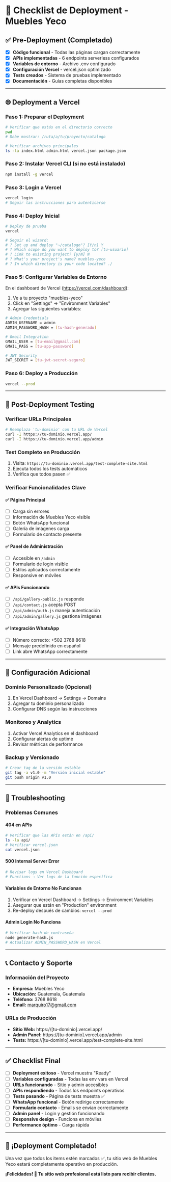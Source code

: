 # 🚀 Checklist de Deployment - Muebles Yeco

## ✅ Pre-Deployment (Completado)

- [x] **Código funcional** - Todas las páginas cargan correctamente
- [x] **APIs implementadas** - 6 endpoints serverless configurados
- [x] **Variables de entorno** - Archivo .env configurado
- [x] **Configuración Vercel** - vercel.json optimizado
- [x] **Tests creados** - Sistema de pruebas implementado
- [x] **Documentación** - Guías completas disponibles

---

## 🌐 Deployment a Vercel

### Paso 1: Preparar el Deployment

```bash
# Verificar que estás en el directorio correcto
pwd
# Debe mostrar: /ruta/a/tu/proyecto/catalogo

# Verificar archivos principales
ls -la index.html admin.html vercel.json package.json
```

### Paso 2: Instalar Vercel CLI (si no está instalado)

```bash
npm install -g vercel
```

### Paso 3: Login a Vercel

```bash
vercel login
# Seguir las instrucciones para autenticarse
```

### Paso 4: Deploy Inicial

```bash
# Deploy de prueba
vercel

# Seguir el wizard:
# ? Set up and deploy "~/catalogo"? [Y/n] Y
# ? Which scope do you want to deploy to? [tu-usuario]
# ? Link to existing project? [y/N] N
# ? What's your project's name? muebles-yeco
# ? In which directory is your code located? ./
```

### Paso 5: Configurar Variables de Entorno

En el dashboard de Vercel (https://vercel.com/dashboard):

1. Ve a tu proyecto "muebles-yeco"
2. Click en "Settings" → "Environment Variables"
3. Agregar las siguientes variables:

```bash
# Admin Credentials
ADMIN_USERNAME = admin
ADMIN_PASSWORD_HASH = [tu-hash-generado]

# Gmail Integration
GMAIL_USER = [tu-email@gmail.com]
GMAIL_PASS = [tu-app-password]

# JWT Security
JWT_SECRET = [tu-jwt-secret-seguro]
```

### Paso 6: Deploy a Producción

```bash
vercel --prod
```

---

## 🧪 Post-Deployment Testing

### Verificar URLs Principales

```bash
# Reemplaza 'tu-dominio' con tu URL de Vercel
curl -I https://tu-dominio.vercel.app/
curl -I https://tu-dominio.vercel.app/admin
```

### Test Completo en Producción

1. Visita: `https://tu-dominio.vercel.app/test-complete-site.html`
2. Ejecuta todos los tests automáticos
3. Verifica que todos pasen ✅

### Verificar Funcionalidades Clave

#### ✅ Página Principal

- [ ] Carga sin errores
- [ ] Información de Muebles Yeco visible
- [ ] Botón WhatsApp funcional
- [ ] Galería de imágenes carga
- [ ] Formulario de contacto presente

#### ✅ Panel de Administración

- [ ] Accesible en `/admin`
- [ ] Formulario de login visible
- [ ] Estilos aplicados correctamente
- [ ] Responsive en móviles

#### ✅ APIs Funcionando

- [ ] `/api/gallery-public.js` responde
- [ ] `/api/contact.js` acepta POST
- [ ] `/api/admin/auth.js` maneja autenticación
- [ ] `/api/admin/gallery.js` gestiona imágenes

#### ✅ Integración WhatsApp

- [ ] Número correcto: +502 3768 8618
- [ ] Mensaje predefinido en español
- [ ] Link abre WhatsApp correctamente

---

## 🔧 Configuración Adicional

### Dominio Personalizado (Opcional)

1. En Vercel Dashboard → Settings → Domains
2. Agregar tu dominio personalizado
3. Configurar DNS según las instrucciones

### Monitoreo y Analytics

1. Activar Vercel Analytics en el dashboard
2. Configurar alertas de uptime
3. Revisar métricas de performance

### Backup y Versionado

```bash
# Crear tag de la versión estable
git tag -a v1.0 -m "Versión inicial estable"
git push origin v1.0
```

---

## 🚨 Troubleshooting

### Problemas Comunes

#### 404 en APIs

```bash
# Verificar que las APIs están en /api/
ls -la api/
# Verificar vercel.json
cat vercel.json
```

#### 500 Internal Server Error

```bash
# Revisar logs en Vercel Dashboard
# Functions → Ver logs de la función específica
```

#### Variables de Entorno No Funcionan

1. Verificar en Vercel Dashboard → Settings → Environment Variables
2. Asegurar que están en "Production" environment
3. Re-deploy después de cambios: `vercel --prod`

#### Admin Login No Funciona

```bash
# Verificar hash de contraseña
node generate-hash.js
# Actualizar ADMIN_PASSWORD_HASH en Vercel
```

---

## 📞 Contacto y Soporte

### Información del Proyecto

- **Empresa:** Muebles Yeco
- **Ubicación:** Guatemala, Guatemala
- **Teléfono:** 3768 8618
- **Email:** marquiro17@gmail.com

### URLs de Producción

- **Sitio Web:** https://[tu-dominio].vercel.app/
- **Admin Panel:** https://[tu-dominio].vercel.app/admin
- **Tests:** https://[tu-dominio].vercel.app/test-complete-site.html

---

## ✅ Checklist Final

- [ ] **Deployment exitoso** - Vercel muestra "Ready"
- [ ] **Variables configuradas** - Todas las env vars en Vercel
- [ ] **URLs funcionando** - Sitio y admin accesibles
- [ ] **APIs respondiendo** - Todos los endpoints operativos
- [ ] **Tests pasando** - Página de tests muestra ✅
- [ ] **WhatsApp funcional** - Botón redirige correctamente
- [ ] **Formulario contacto** - Emails se envían correctamente
- [ ] **Admin panel** - Login y gestión funcionando
- [ ] **Responsive design** - Funciona en móviles
- [ ] **Performance óptimo** - Carga rápida

---

## 🎉 ¡Deployment Completado!

Una vez que todos los items estén marcados ✅, tu sitio web de Muebles Yeco estará completamente operativo en producción.

**¡Felicidades! 🎊 Tu sitio web profesional está listo para recibir clientes.**
